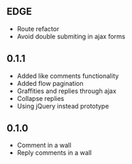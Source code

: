 EDGE
----
* Route refactor
* Avoid double submiting in ajax forms

0.1.1
----
* Added like comments functionality
* Added flow pagination
* Graffities and replies through ajax
* Collapse replies
* Using jQuery instead prototype

0.1.0
----
* Comment in a wall
* Reply comments in a wall